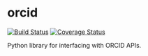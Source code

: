 orcid
=====
[![Build Status](https://travis-ci.org/MinnSoe/orcid.svg?branch=master)](https://travis-ci.org/MinnSoe/orcid)
[![Coverage Status](https://img.shields.io/coveralls/MinnSoe/orcid.svg)](https://coveralls.io/r/MinnSoe/orcid?branch=master)

Python library for interfacing with ORCID APIs.
